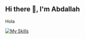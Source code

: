 ## Hi there 👋, I'm Abdallah
Hola
<!--
**AbdallahDaal/AbdallahDaal** is a ✨ _special_ ✨ repository because its `README.md` (this file) appears on your GitHub profile.

Here are some ideas to get you started:

- 🔭 I’m currently working on some projects on a Qwasar Silicon Valley platform.
- 🌱 I’m currently learning Machine learning with Python.
- 👯 I’m looking to collaborate on some projects on Machine learing projects
- 🤔 I’m looking for help wit a few of my projects.
- 💬 Ask me about my goals.  
- 📫 How to reach me: My Gmail is abdallerh17@gmail.com, My Linkedin is linkedin.com/in/abdallah-daallb32b35214
- 😄 Pronouns: He/Him
- ⚡ Fun fact: I've wanted to be a Robotics Engineer from a very young age.
-->
[![My Skills](https://skillicons.dev/icons?i=py&perline=3)](https://skillicons.dev)
